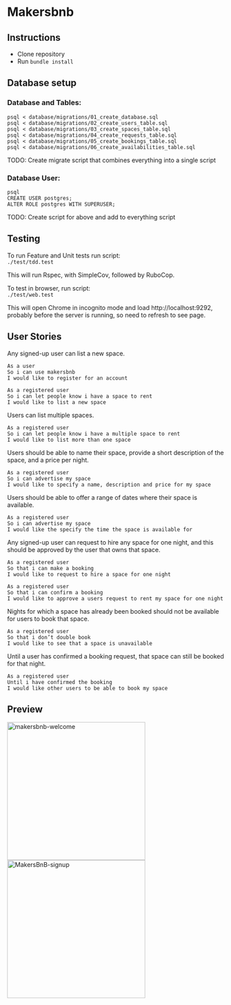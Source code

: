 # Makersbnb

## Instructions

* Clone repository
* Run `bundle install`

## Database setup

### Database and Tables:

```
psql < database/migrations/01_create_database.sql  
psql < database/migrations/02_create_users_table.sql  
psql < database/migrations/03_create_spaces_table.sql  
psql < database/migrations/04_create_requests_table.sql  
psql < database/migrations/05_create_bookings_table.sql  
psql < database/migrations/06_create_availabilities_table.sql
```

TODO: Create migrate script that combines everything into a single script

### Database User:

```
psql
CREATE USER postgres;
ALTER ROLE postgres WITH SUPERUSER;
```

TODO: Create script for above and add to everything script

## Testing

To run Feature and Unit tests run script:  
`./test/tdd.test`

This will run Rspec, with SimpleCov, followed by RuboCop.

To test in browser, run script:  
`./test/web.test`

This will open Chrome in incognito mode and load http://localhost:9292, probably before the server is running, so need to refresh to see page.

## User Stories

Any signed-up user can list a new space.
```
As a user
So i can use makersbnb
I would like to register for an account
```
```
As a registered user
So i can let people know i have a space to rent
I would like to list a new space
```

Users can list multiple spaces.
```
As a registered user
So i can let people know i have a multiple space to rent
I would like to list more than one space
```

Users should be able to name their space, provide a short description of the space, and a price per night.
```
As a registered user
So i can advertise my space
I would like to specify a name, description and price for my space
```

Users should be able to offer a range of dates where their space is available.

```
As a registered user
So i can advertise my space
I would like the specify the time the space is available for
```

Any signed-up user can request to hire any space for one night, and this should be approved by the user that owns that space.

```
As a registered user
So that i can make a booking
I would like to request to hire a space for one night
```
```
As a registered user
So that i can confirm a booking
I would like to approve a users request to rent my space for one night
```

Nights for which a space has already been booked should not be available for users to book that space.
```
As a registered user
So that i don’t double book
I would like to see that a space is unavailable
```

Until a user has confirmed a booking request, that space can still be booked for that night.
```
As a registered user
Until i have confirmed the booking
I would like other users to be able to book my space
```

## Preview
<img width="320" alt="makersbnb-welcome" src="https://user-images.githubusercontent.com/28805811/83120379-e3902700-a0c8-11ea-86a9-c15d959142f8.png">

<img width="320" alt="MakersBnB-signup" src="https://user-images.githubusercontent.com/28805811/83120467-04587c80-a0c9-11ea-9768-45350996c04e.png">
